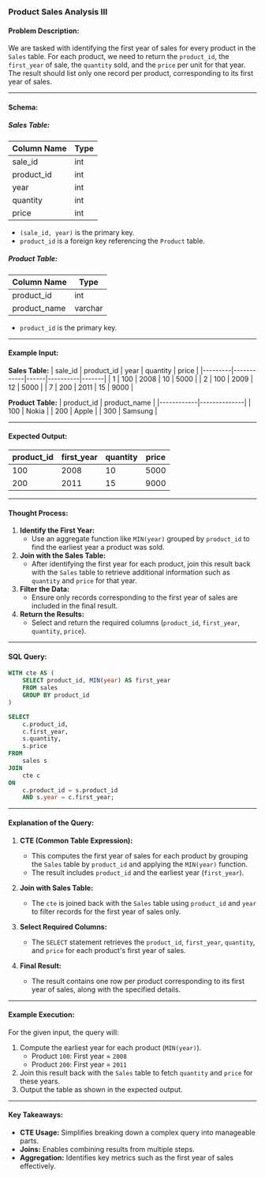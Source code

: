 ### Product Sales Analysis III

#### Problem Description:
We are tasked with identifying the first year of sales for every product in the `Sales` table. For each product, we need to return the `product_id`, the `first_year` of sale, the `quantity` sold, and the `price` per unit for that year. The result should list only one record per product, corresponding to its first year of sales. 

---

#### Schema:

##### Sales Table:
| Column Name | Type  |
|-------------|-------|
| sale_id     | int   |
| product_id  | int   |
| year        | int   |
| quantity    | int   |
| price       | int   |

- `(sale_id, year)` is the primary key.
- `product_id` is a foreign key referencing the `Product` table.

##### Product Table:
| Column Name  | Type    |
|--------------|---------|
| product_id   | int     |
| product_name | varchar |

- `product_id` is the primary key.

---

#### Example Input:

**Sales Table:**
| sale_id | product_id | year | quantity | price |
|---------|------------|------|----------|-------|
| 1       | 100        | 2008 | 10       | 5000  |
| 2       | 100        | 2009 | 12       | 5000  |
| 7       | 200        | 2011 | 15       | 9000  |

**Product Table:**
| product_id | product_name |
|------------|--------------|
| 100        | Nokia        |
| 200        | Apple        |
| 300        | Samsung      |

---

#### Expected Output:
| product_id | first_year | quantity | price |
|------------|------------|----------|-------|
| 100        | 2008       | 10       | 5000  |
| 200        | 2011       | 15       | 9000  |

---

#### Thought Process:
1. **Identify the First Year:**
   - Use an aggregate function like `MIN(year)` grouped by `product_id` to find the earliest year a product was sold.
2. **Join with the Sales Table:**
   - After identifying the first year for each product, join this result back with the `Sales` table to retrieve additional information such as `quantity` and `price` for that year.
3. **Filter the Data:**
   - Ensure only records corresponding to the first year of sales are included in the final result.
4. **Return the Results:**
   - Select and return the required columns (`product_id`, `first_year`, `quantity`, `price`).

---

#### SQL Query:

```sql
WITH cte AS (
    SELECT product_id, MIN(year) AS first_year
    FROM sales
    GROUP BY product_id
)

SELECT 
    c.product_id, 
    c.first_year, 
    s.quantity, 
    s.price
FROM 
    sales s
JOIN 
    cte c 
ON 
    c.product_id = s.product_id
    AND s.year = c.first_year;
```

---

#### Explanation of the Query:
1. **CTE (Common Table Expression):**
   - This computes the first year of sales for each product by grouping the `Sales` table by `product_id` and applying the `MIN(year)` function.
   - The result includes `product_id` and the earliest year (`first_year`).

2. **Join with Sales Table:**
   - The `cte` is joined back with the `Sales` table using `product_id` and `year` to filter records for the first year of sales only.

3. **Select Required Columns:**
   - The `SELECT` statement retrieves the `product_id`, `first_year`, `quantity`, and `price` for each product's first year of sales.

4. **Final Result:**
   - The result contains one row per product corresponding to its first year of sales, along with the specified details.

---

#### Example Execution:

For the given input, the query will:
1. Compute the earliest year for each product (`MIN(year)`).
   - Product `100`: First year = `2008`
   - Product `200`: First year = `2011`
2. Join this result back with the `Sales` table to fetch `quantity` and `price` for these years.
3. Output the table as shown in the expected output.

---

#### Key Takeaways:
- **CTE Usage:** Simplifies breaking down a complex query into manageable parts.
- **Joins:** Enables combining results from multiple steps.
- **Aggregation:** Identifies key metrics such as the first year of sales effectively.
